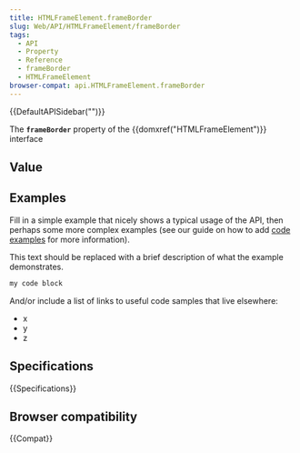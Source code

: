 ```yaml
---
title: HTMLFrameElement.frameBorder
slug: Web/API/HTMLFrameElement/frameBorder
tags:
  - API
  - Property
  - Reference
  - frameBorder
  - HTMLFrameElement
browser-compat: api.HTMLFrameElement.frameBorder
---
```

{{DefaultAPISidebar("")}}

The **`frameBorder`** property of the {{domxref("HTMLFrameElement")}} interface 

## Value



## Examples

Fill in a simple example that nicely shows a typical usage of the API, then perhaps some more complex examples (see our guide on how to add [code examples](/en-US/docs/MDN/Contribute/Structures/Code_examples) for more information).

This text should be replaced with a brief description of what the example demonstrates.

```js
my code block
```

And/or include a list of links to useful code samples that live elsewhere:

*   x
*   y
*   z

## Specifications

{{Specifications}}

## Browser compatibility

{{Compat}}


